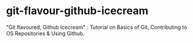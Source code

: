 # git-flavour-github-icecream
"Git flavoured, Github Icecream" : Tutorial on Basics of Git, Contributing to OS Repositories &amp; Using Github.

